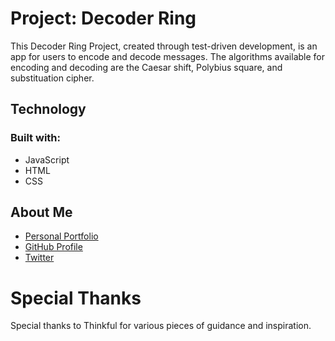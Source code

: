 # Project: Decoder Ring

This Decoder Ring Project, created through test-driven development, is an app for users to encode and decode messages.  The algorithms available for encoding and decoding are the Caesar shift, Polybius square, and substituation cipher.

## Technology

### Built with:

- JavaScript
- HTML
- CSS

## About Me

- [Personal Portfolio](https://stephenengineer.github.io/portfolio/)
- [GitHub Profile](https://github.com/stephenengineer)
- [Twitter](https://twitter.com/StephenTchaou)

# Special Thanks

Special thanks to Thinkful for various pieces of guidance and inspiration.
